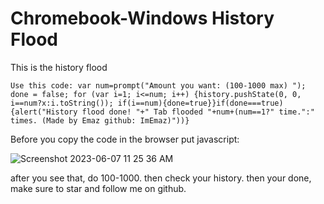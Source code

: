 # Chromebook-Windows History Flood

This is the history flood

```
Use this code: var num=prompt("Amount you want: (100-1000 max) "); done = false; for (var i=1; i<=num; i++) {history.pushState(0, 0, i==num?x:i.toString()); if(i==num){done=true}}if(done===true){alert("History flood done! "+" Tab flooded "+num+(num==1?" time.":" times. (Made by Emaz github: ImEmaz)"))}
```
Before you copy the code in the browser put javascript:


![Screenshot 2023-06-07 11 25 36 AM](https://github.com/ImEmaz/history-flood/assets/72091543/baa5126f-1841-4f24-bd97-4353526ffc55)

after you see that, do 100-1000. 
then check your history. then your done, make sure to star and follow me on github.
